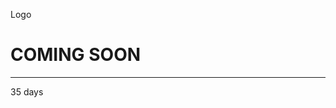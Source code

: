 <html>
<head>
  <link rel="stylesheet" href="mystyle.css">
</head>
<body>
 <div class="bgimg">
  <div class="topleft">
    <p>Logo</p>
  </div>
  <div class="middle">
    <h1>COMING SOON</h1>
    <hr>
    <p>35 days</p>
  </div>

</div> 

</body>
</html>
